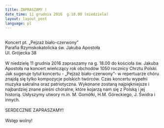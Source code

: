 ```yaml
---
title: ZAPRASZAMY !
date_time: 11 grudnia 2016  g.18.00 (niedziela)
layout: layout_post
language: pl
---
```

<br>
Koncert pt. „Pejzaż biało-czerwony” <br>
Parafia Rzymskokatolicka  św. Jakuba Apostoła <br>
Ul. Grójecka 38
<br><br> 
W niedzielę 11 grudnia 2016 zapraszamy na g. 18.00 do kościoła św. Jakuba Apostoła
na koncert wieńczący rok obchodów 1050 rocznicy Chrztu Polski. 
Jak sugeruje tytuł koncertu - „Pejzaż biało-czerwony”-  w repertuarze chóru znajdą się tylko kompozycje
polskich twórców. Czas koncertu wypełni muzyka sakralna oraz patriotyczna.
Wykonane zostaną najpiękniejsze i najbardziej znane pieśni chóralne, które kojarzą nam się z Polską
i jej historią. Usłyszymy utwory m.in. M. Gomółki, H.M. Góreckiego, J. Świdra i innych.
<br><br>
SERDECZNIE ZAPRASZAMY!
<br><br>
Wstęp wolny!
<br>



